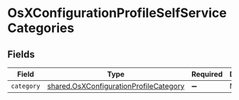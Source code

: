 # OsXConfigurationProfileSelfServiceCategories


## Fields

| Field                                                                                                   | Type                                                                                                    | Required                                                                                                | Description                                                                                             |
| ------------------------------------------------------------------------------------------------------- | ------------------------------------------------------------------------------------------------------- | ------------------------------------------------------------------------------------------------------- | ------------------------------------------------------------------------------------------------------- |
| `category`                                                                                              | [shared.OsXConfigurationProfileCategory](../../../sdk/models/shared/osxconfigurationprofilecategory.md) | :heavy_minus_sign:                                                                                      | N/A                                                                                                     |